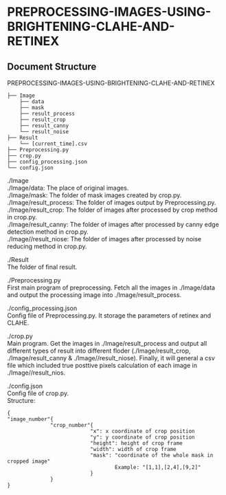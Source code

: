 # PREPROCESSING-IMAGES-USING-BRIGHTENING-CLAHE-AND-RETINEX
 

## Document Structure

PREPROCESSING-IMAGES-USING-BRIGHTENING-CLAHE-AND-RETINEX <br />
```
├── Image 
    ├── data 
    ├── mask 
    ├── result_process 
    ├── result_crop 
    ├── result_canny 
    └── result_noise 
├── Result
    └── [current_time].csv
├── Preprocessing.py
├── crop.py
├── config_processing.json
└── config.json
```

./Image <br />
./Image/data: The place of original images. <br />
./Image/mask: The folder of mask images created by crop.py. <br />
./Image/result_process: The folder of images output by Preprocessing.py. <br />
./Image/result_crop: The folder of images after processed by crop method in crop.py. <br />
./Image/result_canny: The folder of images after processed by canny edge detection method in crop.py. <br />
./Image//result_niose: The folder of images after processed by noise reducing method in crop.py. <br />

./Result <br />
The folder of final result. <br />

./Preprocessing.py <br />
First main program of preprocessing. Fetch all the images in ./Image/data and output the processing image into ./Image/result_process. <br />

./config_processing.json <br />
Config file of Preprocessing.py. It storage the parameters of retinex and CLAHE. <br />

./crop.py <br />
Main program. Get the images in ./Image/result_process and output all different types of result into different floder (./Image/result_crop, ./Image/result_canny & ./Image//result_niose). Finally, it will general a csv file which included true posttive pixels calculation of each image in ./Image//result_nios. <br />

./config.json <br />
Config file of crop.py. <br />
Structure: <br />
```
{
"image_number"{
              "crop_number"{
                           "x": x coordinate of crop position
                           "y": y coordinate of crop position
                           "height": height of crop frame
                           "width": width of crop frame
                           "mask": "coordinate of the whole mask in cropped image"
                                   Example: "[1,1],[2,4],[9,2]"
                           }
              }
}
```
